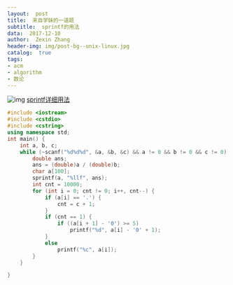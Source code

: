 ```yaml
---
layout:  post
title:  来自学妹的一道题
subtitle:  sprintf的用法
data:  2017-12-10
author:  Zexin Zhang
header-img: img/post-bg--unix-linux.jpg  
catalog:  true
tags:
- acm
- algorithm
- 数论
---
```

![img](https://upload.cc/i/3oep5A.jpg)
[sprintf详细用法](http://blog.csdn.net/sjf331/article/details/339254)
```c++
#include <iostream>
#include <cstdio>
#include <cstring>
using namespace std;
int main() {
	int a, b, c;
	while (~scanf("%d%d%d", &a, &b, &c) && a != 0 && b != 0 && c != 0) {
		double ans;
		ans = (double)a / (double)b;
		char a[100];
		sprintf(a, "%llf", ans);
		int cnt = 10000;
		for (int i = 0; cnt != 0; i++, cnt--) {
			if (a[i] == '.') {
				cnt = c + 1;
			}
			if (cnt == 1) {
				if ((a[i + 1] - '0') >= 5)
					printf("%d", a[i] - '0' + 1);
			}
			else
				printf("%c", a[i]);
		}
	}

}
```
